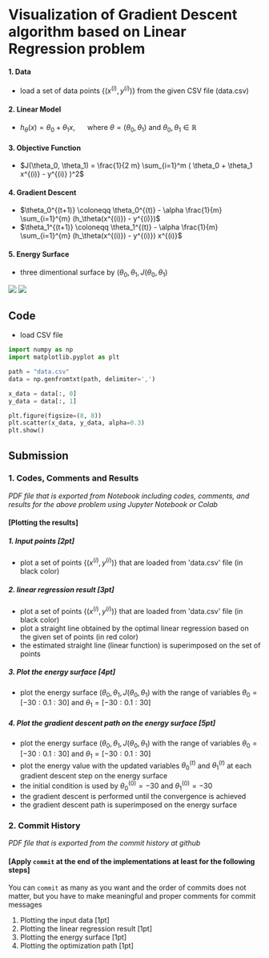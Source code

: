 # Visualization of Gradient Descent algorithm based on Linear Regression problem

#### 1. Data

- load a set of data points $`\{ (x^{(i)}, y^{(i)}) \}`$ from the given CSV file (data.csv)

#### 2. Linear Model

- $`h_\theta(x) = \theta_0 + \theta_1 x`$, $`\quad`$ where $`\theta = (\theta_0, \theta_1)`$ and $`\theta_0, \theta_1 \in \mathbb{R}`$

#### 3. Objective Function

- $`J(\theta_0, \theta_1) = \frac{1}{2 m} \sum_{i=1}^m ( \theta_0 + \theta_1 x^{(i)} - y^{(i)} )^2`$

#### 4. Gradient Descent
 
- $`\theta_0^{(t+1)} \coloneqq \theta_0^{(t)} - \alpha \frac{1}{m} \sum_{i=1}^{m} (h_\theta(x^{(i)}) - y^{(i)})`$
- $`\theta_1^{(t+1)} \coloneqq \theta_1^{(t)} - \alpha \frac{1}{m} \sum_{i=1}^{m} (h_\theta(x^{(i)}) - y^{(i)}) x^{(i)}`$

#### 5. Energy Surface

- three dimentional surface by $`(\theta_0, \theta_1, J(\theta_0, \theta_1)`$

![](GradientDescent.gif)
![](estimation.gif)

## Code

- load CSV file

``` python
import numpy as np
import matplotlib.pyplot as plt

path = "data.csv"
data = np.genfromtxt(path, delimiter=',')

x_data = data[:, 0]
y_data = data[:, 1]

plt.figure(figsize=(8, 8))
plt.scatter(x_data, y_data, alpha=0.3)
plt.show()
```
 
## Submission

### 1. Codes, Comments and Results

_PDF file that is exported from Notebook including codes, comments, and results for the above problem using Jupyter Notebook or Colab_

#### [Plotting the results]

##### 1. Input points [2pt]
- plot a set of points $`\{ (x^{(i)}, y^{(i)}) \}`$ that are loaded from 'data.csv' file (in black color)

##### 2. linear regression result [3pt]
- plot a set of points $`\{ (x^{(i)}, y^{(i)}) \}`$ that are loaded from 'data.csv' file (in black color)
- plot a straight line obtained by the optimal linear regression based on the given set of points (in red color)
- the estimated straight line (linear function) is superimposed on the set of points

##### 3. Plot the energy surface [4pt]
- plot the energy surface $`(\theta_0, \theta_1, J(\theta_0, \theta_1)`$ with the range of variables $`\theta_0 = [-30 : 0.1 : 30]`$ and $`\theta_1 = [-30 : 0.1 : 30]`$

##### 4. Plot the gradient descent path on the energy surface [5pt]
- plot the energy surface $`(\theta_0, \theta_1, J(\theta_0, \theta_1)`$ with the range of variables $`\theta_0 = [-30 : 0.1 : 30]`$ and $`\theta_1 = [-30 : 0.1 : 30]`$
- plot the energy value with the updated variables $`\theta_0^{(t)}`$ and $`\theta_1^{(t)}`$ at each gradient descent step on the energy surface
- the initial condition is used by $`\theta_0^{(0)} = -30`$ and $`\theta_1^{(0)} = -30`$ 
- the gradient descent is performed until the convergence is achieved
- the gradient descent path is superimposed on the energy surface

### 2. Commit History

_PDF file that is exported from the commit history at github_

#### [Apply `commit` at the end of the implementations at least for the following steps]

You can `commit` as many as you want and the order of commits does not matter, but you have to make meaningful and proper comments for commit messages

1. Plotting the input data [1pt]
2. Plotting the linear regression result [1pt]
3. Plotting the energy surface [1pt]
4. Plotting the optimization path [1pt]
